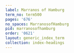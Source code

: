 ```yaml
---
label: Marranos of Hamburg
term_no: term500
pages: '676'
no_spaces: MarranosofHamburg
pid: marranosofhamburg
order: '0621'
layout: generic_index_term
collection: index-headings
---
```

